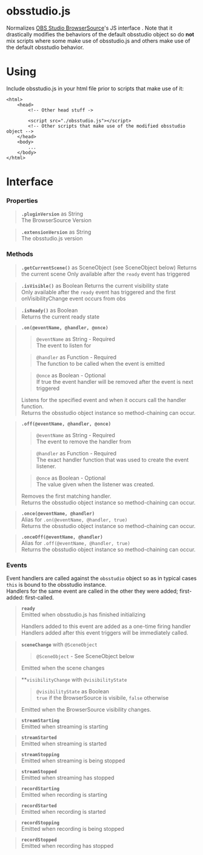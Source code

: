 # obsstudio.js  
Normalizes [OBS Studio BrowserSource](https://github.com/kc5nra/obs-browser)'s JS interface . Note that it drastically modifies the behaviors of the default obsstudio object so do **not** mix scripts where some make use of obsstudio.js and others make use of the default obsstudio behavior.

# Using  
Include obsstudio.js in your html file prior to scripts that make use of it:

```
<html>
    <head>
        <!-- Other head stuff ->

        <script src="./obsstudio.js"></script>
        <!-- Other scripts that make use of the modified obsstudio object -->
    </head>
    <body>
        ...
    </body>
</html>
```

# Interface  

### Properties

> **`.pluginVersion`** as String  
> The BrowserSource Version

> **`.extensionVersion`** as String  
> The obsstudio.js version

### Methods

> **`.getCurrentScene()`** as SceneObject  (see SceneObject below)
> Returns the current scene
> Only available after the `ready` event has triggered

> **`.isVisible()`** as Boolean
> Returns the current visibility state  
> Only available after the `ready` event has triggered and the first onVisibilityChange event occurs from obs

> **`.isReady()`** as Boolean  
> Returns the current ready state

> **`.on(@eventName, @handler, @once)`**  
> > `@eventName` as String - Required  
> > The event to listen for  
>  
> > `@handler` as Function - Required  
> > The function to be called when the event is emitted  
>  
> > `@once` as Boolean - Optional  
> > If true the event handler will be removed after the event is next triggered  
>  
> Listens for the specified event and when it occurs call the handler function.  
> Returns the obsstudio object instance so method-chaining can occur.

> **`.off(@eventName, @handler, @once)`**  
> > `@eventName` as String - Required  
> > The event to remove the handler from  
>  
> > `@handler` as Function - Required  
> > The exact handler function that was used to create the event listener.  
>  
> > `@once` as Boolean - Optional  
> > The value given when the listener was created.  
>  
> Removes the first matching handler.  
> Returns the obsstudio object instance so method-chaining can occur.

> **`.once(@eventName, @handler)`**  
> Alias for `.on(@eventName, @handler, true)`  
> Returns the obsstudio object instance so method-chaining can occur.

> **`.onceOff(@eventName, @handler)`**  
> Alias for `.off(@eventName, @handler, true)`  
> Returns the obsstudio object instance so method-chaining can occur.

### Events  
Event handlers are called against the `obsstudio` object so as in typical cases `this` is bound to the obsstudio instance.  
Handlers for the same event are called in the other they were added; first-added: first-called.  

> **`ready`**  
> Emitted when obsstudio.js has finished initializing  
>  
> Handlers added to this event are added as a one-time firing handler   
> Handlers added after this event triggers will be immediately called.

> **`sceneChange`** with `@SceneObject`  
> > `@SceneObject` - See SceneObject below  
>  
> Emitted when the scene changes

> **`visibilityChange` with `@visibilityState`  
> > `@visibilityState` as Boolean  
> > `true` if the BrowserSource is visibile, `false` otherwise  
>  
> Emitted when the BrowserSource visibility changes.

> **`streamStarting`**  
> Emitted when streaming is starting

> **`streamStarted`**  
> Emitted when streaming is started

> **`streamStopping`**  
> Emitted when streaming is being stopped

> **`streamStopped`**  
> Emitted when streaming has stopped

> **`recordStarting`**  
> Emitted when recording is starting

> **`recordStarted`**  
> Emitted when recording is started

> **`recordStopping`**  
> Emitted when recording is being stopped

> **`recordStopped`**  
> Emitted when recording has stopped
